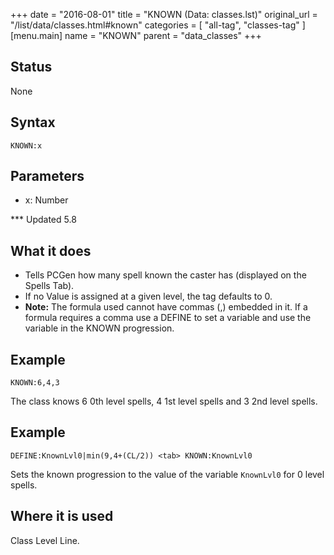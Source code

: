 +++
date = "2016-08-01"
title = "KNOWN (Data: classes.lst)"
original_url = "/list/data/classes.html#known"
categories = [ "all-tag", "classes-tag" ]
[menu.main]
    name = "KNOWN"
    parent = "data_classes"
+++

## Status

None

## Syntax

`KNOWN:x`

## Parameters

-   x: Number



<span id="known"></span> \*\*\* Updated 5.8

What it does
------------

-   Tells PCGen how many spell known the caster has (displayed on the
    Spells Tab).
-   If no Value is assigned at a given level, the tag defaults to 0.
-   **Note:** The formula used cannot have commas (,) embedded in it. If
    a formula requires a comma use a DEFINE to set a variable and use
    the variable in the KNOWN progression.

Example
-------

`KNOWN:6,4,3`

The class knows 6 0th level spells, 4 1st level spells and 3 2nd level
spells.

Example
-------

`DEFINE:KnownLvl0|min(9,4+(CL/2)) <tab> KNOWN:KnownLvl0`

Sets the known progression to the value of the variable `KnownLvl0` for
0 level spells.

Where it is used
----------------

Class Level Line.

